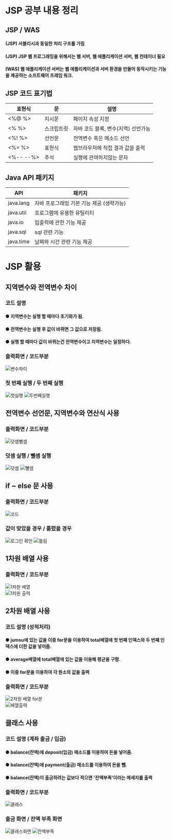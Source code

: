 # JSP 공부 내용 정리
## JSP / WAS 
#### (JSP) 서블리시과 동일한 처리 구조를 가짐
#### (JSP) JSP 웹 프로그래밍을 위해서는 웹 서버, 웹 애플리케이션 서버, 웹 컨테이너 필요
#### (WAS) 웹 애플리케이션 서버는 웹 애플리케이션과 서버 환경을 만들어 동작시키는 기능을 제공하는 소프트웨어 프레임 워크.

## JSP 코드 표기법
| 표현식 | 문 | 설명 |
|------|---|---|
| <%@  %> | 지시문 | 페이지 속성 지정 |
| <%  %> | 스크립트릿 | 자바 코드 블록, 변수(지역) 선언가능 |
| <%!  %> | 선언문 | 전역변수 혹은 메소드 선언 |
| <%=  %> | 표현식 | 웹브라우저에 직접 결과 값을 출력 |
| <%-- --%> | 주석 | 실행에 관여하지않는 문자 | 
## Java API 패키지
| API | 패키지 |
|------|---|
| java.lang | 자바 프로그래밍 기본 기능 제공 (생략가능) | 
| java.util | 프로그램에 유용한 유틸리티
| java.io | 입출력에 관한 기능 제공 |
| java.sql | sql 관련 기능 | 
| java.time | 날짜와 시간 관련 기능 제공 |

# JSP 활용

## 지역변수와 전역변수 차이
### 코드 설명
#### ● 지역변수는 실행 할 때마다 초기화가 됨.
#### ● 전역변수는 실행 후 값이 바뀌면 그 값으로 저장됨.
#### ● 실행 할 때마다 값이 바뀌는건 전역변수이고 지역변수는 일정하다.

### 출력화면 / 코드부분
![변수차이](https://user-images.githubusercontent.com/93521099/170395359-620d058d-c126-4c3a-b29d-a68cd8981f27.PNG) <br>
### 첫 번째 실행 / 두 번째 실행
![첫실행](https://user-images.githubusercontent.com/93521099/170395363-0be4edae-6c85-4e32-8370-603b6e3beaed.PNG) ![두번째실행](https://user-images.githubusercontent.com/93521099/170395365-3e424ae5-6df8-4ac1-826e-068156710f95.PNG)

## 전역변수 선언문, 지역변수와 연산식 사용
### 출력화면 / 코드부분
![덧셈뺄셈](https://user-images.githubusercontent.com/93521099/170396136-b0dfaae2-98c8-47bf-ab7d-dfe330bb0623.PNG) <br>
### 덧셈 실행  / 뺄셈 실행
![덧셈](https://user-images.githubusercontent.com/93521099/170396147-afc76327-3218-4c34-8b71-bbadc8977519.PNG) ![뺄셈](https://user-images.githubusercontent.com/93521099/170396142-5d2d8038-b9cf-47ef-a7f8-abaacc5b3868.PNG) 

## if ~ else 문 사용
### 출력화면 / 코드부분
![코드](https://user-images.githubusercontent.com/93521099/170401519-b0d2df2b-41be-46e2-852c-2359fda43723.PNG) <br>
### 값이 맞았을 경우 / 틀렸을 경우
![로그인 확인](https://user-images.githubusercontent.com/93521099/170401534-c3289398-46f2-44c0-8725-8465c39480bd.PNG) ![틀림](https://user-images.githubusercontent.com/93521099/170401538-c4075583-e85f-4d92-94e1-ba54716a0a36.PNG)



## 1차원 배열 사용
### 출력화면 / 코드부분
![1차원 배열](https://user-images.githubusercontent.com/93521099/170396982-a7e0030a-d645-480d-82ac-3940c5221cd8.PNG) <br>
![1차원 출력](https://user-images.githubusercontent.com/93521099/170396985-b732b1a5-f42a-4e33-96d1-3c310d109ff8.PNG)

## 2차원 배열 사용
### 코드 설명 (성적처리)
#### ● jumsu에 있는 값을 이중 for문을 이용하여 total배열에 첫 번째 인덱스와 두 번째 인덱스에 더한 값을 넣어줌.
#### ● average배열에 total배열에 있는 값을 이용해 평균을 구함.
#### ● 이중 for문을 이용하여 각 원소의 값을 출력
### 출력화면 / 코드부분
![2차원 배열 for문](https://user-images.githubusercontent.com/93521099/170397062-083492e8-5503-4062-8837-c794579a6c8a.PNG) <br>
![배열출력](https://user-images.githubusercontent.com/93521099/170397066-f78a8484-c260-4d19-a98d-3f4cbab4f420.PNG)

## 클래스 사용
### 코드 설명 (계좌 출금 / 입금)
#### ● balance(잔액)에 deposit(입금) 매소드를 이용하여 돈을 넣어줌.
#### ● balance(잔액)에 payment(출금) 매소드를 이용하여 돈을 뺌.
#### ● balance(잔액)이 출금하려는 값보다 적으면 '잔액부족'이라는 메세지를 출력
### 출력화면 / 코드부분
![클래스](https://user-images.githubusercontent.com/93521099/170397534-afe947b0-58d1-4644-a883-42158c6228dc.PNG) <br>
### 출금 화면 / 잔액 부족 화면
![클래스화면](https://user-images.githubusercontent.com/93521099/170397549-bfb822d9-203f-454c-8431-4a7ce6859322.PNG) ![잔액부족](https://user-images.githubusercontent.com/93521099/170397556-72c5ec6a-f53b-4e70-b6b3-1405b7e48833.PNG)
